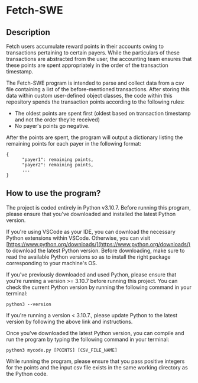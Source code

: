 # Fetch-SWE

## Description

Fetch users accumulate reward points in their accounts owing to transactions pertaining to certain payers. While the particulars of these transactions are abstracted from the user, the accounting team ensures that these points are spent appropriately in the order of the transaction timestamp.

The Fetch-SWE program is intended to parse and collect data from a csv file containing a list of the before-mentioned transactions. After storing this data within custom user-defined object classes, the code within this repository spends the transaction points according to the following rules:

* The oldest points are spent first (oldest based on transaction timestamp and not the order they’re received) 
* No payer's points go negative.

After the points are spent, the program will output a dictionary listing the remaining points for each payer in the following format:
```
{
      "payer1": remaining points,
      "payer2": remaining points,
      ...
}
```

## How to use the program?

The project is coded entirely in Python v3.10.7. Before running this program, please ensure that you've downloaded and installed the latest Python version.

If you're using VSCode as your IDE, you can download the necessary Python extensions within VSCode. Otherwise, you can visit [https://www.python.org/downloads/](https://www.python.org/downloads/) to download the latest Python version. Before downloading, make sure to read the available Python versions so as to install the right package corresponding to your machine's OS.

If you've previously downloaded and used Python, please ensure that you're running a version >= 3.10.7 before running this project. You can check the current Python version by running the following command in your terminal:
```
python3 --version
```

If you're running a version < 3.10.7., please update Python to the latest version by following the above link and instructions.

Once you've downloaded the latest Python version, you can compile and run the program by typing the following command in your terminal:
```
python3 mycode.py [POINTS] [CSV_FILE_NAME]
```
While running the program, please ensure that you pass positive integers for the points and the input csv file exists in the same working directory as the Python code.
